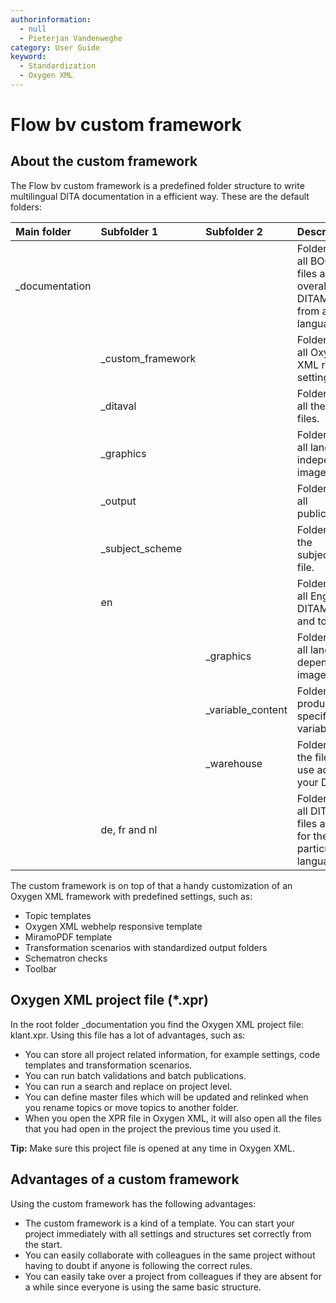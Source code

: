```yaml
---
authorinformation:
  - null
  - Pieterjan Vandenweghe
category: User Guide
keyword:
  - Standardization
  - Oxygen XML
---
```


# Flow bv custom framework

## About the custom framework

The Flow bv custom framework is a predefined folder structure to write multilingual DITA documentation in a efficient way. These are the default folders:

| Main folder | Subfolder 1 | Subfolder 2 | Description |
| :--- | :--- | :--- | :--- |
| \_documentation |  |  | Folder to save all BOOKMAP files and overall DITAMAP files from all languages. |
|  | \_custom\_framework |  | Folder to save all Oxygen XML related settings. |
|  | \_ditaval |  | Folder to save all the DITAVAL files. |
|  | \_graphics |  | Folder to save all language independent images. |
|  | \_output |  | Folder to save all publications. |
|  | \_subject\_scheme |  | Folder to save the subjectScheme file. |
|  | en |  | Folder to save all English DITAMAP files and topics. |
|  |  | \_graphics | Folder to save all language dependent images. |
|  |  | \_variable\_content | Folder to save product specific variables. |
|  |  | \_warehouse | Folder to save the files for re-use across all your DITA files. |
|  | de, fr and nl |  | Folder to save all DITAMAP files and topics for these particular languages. |

The custom framework is on top of that a handy customization of an Oxygen XML framework with predefined settings, such as:

* Topic templates
* Oxygen XML webhelp responsive template
* MiramoPDF template
* Transformation scenarios with standardized output folders
* Schematron checks
* Toolbar

## Oxygen XML project file \(\*.xpr\)

In the root folder \_documentation you find the Oxygen XML project file: klant.xpr. Using this file has a lot of advantages, such as:

* You can store all project related information, for example settings, code templates and transformation scenarios.
* You can run batch validations and batch publications.
* You can run a search and replace on project level.
* You can define master files which will be updated and relinked when you rename topics or move topics to another folder.
* When you open the XPR file in Oxygen XML, it will also open all the files that you had open in the project the previous time you used it.

**Tip:** Make sure this project file is opened at any time in Oxygen XML.

## Advantages of a custom framework

Using the custom framework has the following advantages:

* The custom framework is a kind of a template. You can start your project immediately with all settings and structures set correctly from the start.
* You can easily collaborate with colleagues in the same project without having to doubt if anyone is following the correct rules.
* You can easily take over a project from colleagues if they are absent for a while since everyone is using the same basic structure.


